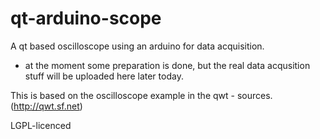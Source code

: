 qt-arduino-scope
================

A qt based oscilloscope using an arduino for data acquisition.

- at the moment some preparation is done, but the real data acqusition stuff will be uploaded here later today.

This is based on the oscilloscope example in the qwt - sources. (http://qwt.sf.net)

LGPL-licenced


